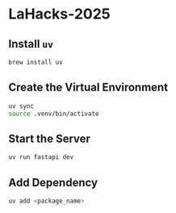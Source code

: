 # LaHacks-2025

## Install `uv`
```bash
brew install uv
```

## Create the Virtual Environment
```bash
uv sync
source .venv/bin/activate
```

## Start the Server
```bash
uv run fastapi dev
```

## Add Dependency
```bash
uv add <package_name>
```
